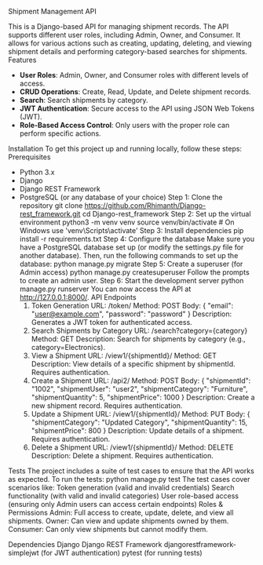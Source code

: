 Shipment Management API

  This is a Django-based API for managing shipment records. The API supports different user roles, including Admin, Owner, and Consumer. It allows for various actions such as creating, updating, deleting, and viewing shipment details and performing category-based searches for shipments.
 Features
  - **User Roles**: Admin, Owner, and Consumer roles with different levels of access.
  - **CRUD Operations**: Create, Read, Update, and Delete shipment records.
  - **Search**: Search shipments by category.
  - **JWT Authentication**: Secure access to the API using JSON Web Tokens (JWT).
  - **Role-Based Access Control**: Only users with the proper role can perform specific actions.

Installation
  To get this project up and running locally, follow these steps:
Prerequisites
  - Python 3.x
  - Django
  - Django REST Framework
  - PostgreSQL (or any database of your choice)
Step 1: Clone the repository
  git clone https://github.com/Rhimanth/Django-rest_framework.git
  cd Django-rest_framework
Step 2: Set up the virtual environment
  python3 -m venv venv
  source venv/bin/activate  # On Windows use 'venv\Scripts\activate'
Step 3: Install dependencies
  pip install -r requirements.txt
Step 4: Configure the database
  Make sure you have a PostgreSQL database set up (or modify the settings.py file for another database). Then, run the following commands to set up the database:
  python manage.py migrate
Step 5: Create a superuser (for Admin access)
  python manage.py createsuperuser
  Follow the prompts to create an admin user.
Step 6: Start the development server
  python manage.py runserver
  You can now access the API at http://127.0.0.1:8000/.
API Endpoints
    1. Token Generation
       	URL: /token/
          Method: POST
          Body: { "email": "user@example.com", "password": "password" }
          Description: Generates a JWT token for authenticated access.
    2. Search Shipments by Category
      URL: /search?category={category}
        Method: GET
        Description: Search for shipments by category (e.g., category=Electronics).
    3. View a Shipment
      URL: /view1/{shipmentId}/
        Method: GET
        Description: View details of a specific shipment by shipmentId. Requires authentication.
    4. Create a Shipment
      URL: /api2/
        Method: POST
        Body:
        {
          "shipmentId": "1002",
          "shipmentUser": "user2",
          "shipmentCategory": "Furniture",
          "shipmentQuantity": 5,
          "shipmentPrice": 1000
        }
        Description: Create a new shipment record. Requires authentication.
    5. Update a Shipment
      URL: /view1/{shipmentId}/
        Method: PUT
        Body:
        {
          "shipmentCategory": "Updated Category",
          "shipmentQuantity": 15,
          "shipmentPrice": 800
        }
        Description: Update details of a shipment. Requires authentication.
    6. Delete a Shipment
      URL: /view1/{shipmentId}/
        Method: DELETE
        Description: Delete a shipment. Requires authentication.
       
Tests
      The project includes a suite of test cases to ensure that the API works as expected. To run the tests:
    python manage.py test
        The test cases cover scenarios like:
        Token generation (valid and invalid credentials)
        Search functionality (with valid and invalid categories)
        User role-based access (ensuring only Admin users can access certain endpoints)
        Roles & Permissions
        Admin: Full access to create, update, delete, and view all shipments.
        Owner: Can view and update shipments owned by them.
        Consumer: Can only view shipments but cannot modify them.

Dependencies
  Django
  Django REST Framework
  djangorestframework-simplejwt (for JWT authentication)
  pytest (for running tests)
